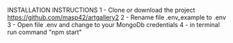 INSTALLATION INSTRUCTIONS
1 - Clone or download the project https://github.com/masp42/artgallery2
2 - Rename file .env_example to .env
3 - Open file .env and change to your MongoDb credentials
4 - in terminal run command "npm start"